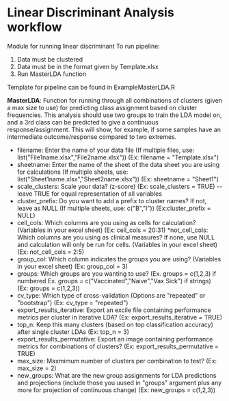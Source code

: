 # Linear Discriminant Analysis workflow

Module for running linear discriminant
To run pipeline:
1) Data must be clustered
2) Data must be in the format given by Template.xlsx
3) Run MasterLDA function

Template for pipeline can be found in ExampleMasterLDA.R

**MasterLDA**:
Function for running through all combinations of clusters (given a max size to use) for predicting
class assignment based on cluster frequencies. This analysis should use two groups to train the LDA model on, and
a 3rd class can be predicted to give a continuous response/assignment. This will show, for example, if some samples have
an intermediate outcome/response compared to two extremes.
* filename: Enter the name of your data file (If multiple files, use: list("File1name.xlsx","File2name.xlsx")) (Ex: filename = "Template.xlsx")
* sheetname: Enter the name of the sheet of the data sheet you are using for calculations (If multiple sheets, use: list("Sheet1name.xlsx","Sheet2name.xlsx")) (Ex: sheetname = "Sheet1")
* scale_clusters: Scale your data? (z-score) (Ex: scale_clusters = TRUE) --leave TRUE for equal representation of all variables
* cluster_prefix: Do you want to add a prefix to cluster names? If not, leave as NULL (If multiple sheets, use: c("B","I")) (Ex:cluster_prefix = NULL)
* cell_cols: Which columns are you using as cells for calculation? (Variables in your excel sheet) (Ex: cell_cols = 20:31)
*not_cell_cols: Which columns are you using as clinical measures? If none, use NULL and calculation will only be run for cells. (Variables in your excel sheet) (Ex: not_cell_cols = 2:5)
* group_col: Which column indicates the groups you are using? (Variables in your excel sheet) (Ex: group_col = 3)
* groups: Which groups are you wanting to use? (Ex. groups = c(1,2,3) if numbered Ex. groups = c("Vaccinated","Naive","Vax Sick") if strings) (Ex: groups = c(1,2,3))
* cv_type: Which type of cross-validation (Options are "repeated" or "bootstrap") (Ex: cv_type = "repeated")
* export_results_iterative: Export an excile file containing performance metrics per cluster in iterative LDA? (Ex: export_results_iterative = TRUE)
* top_n: Keep this many clusters (based on top classification accuracy) after single cluster LDAs (Ex: top_n = 3)
* export_results_permutative: Export an image containing performance metrics for combinations of clusters? (Ex: export_results_permutative = TRUE)
* max_size: Maxmimum number of clusters per combination to test? (Ex: max_size = 2)
* new_groups: What are the new group assignments for LDA predictions and projections (include those you uused in "groups" argument plus any more for projection of continuous change) (Ex: new_groups = c(1,2,3))

